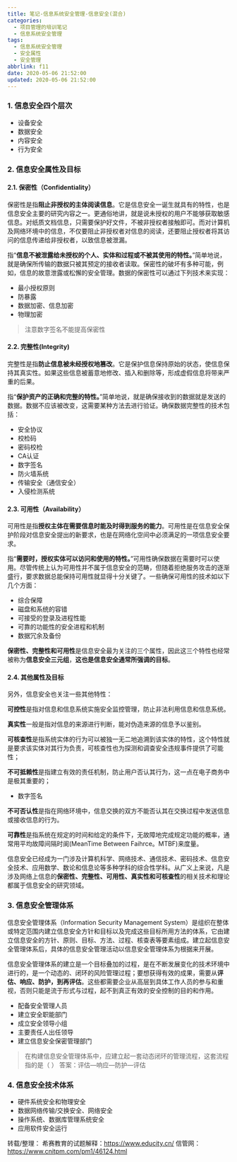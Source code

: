 ```yaml
---
title: 笔记-信息系统安全管理-信息安全(混合)
categories:
  - 项目管理的培训笔记
  - 信息系统安全管理
tags:
  - 信息系统安全管理
  - 安全属性
  - 安全管理
abbrlink: f11
date: 2020-05-06 21:52:00
updated: 2020-05-06 21:52:00
---
```


### 1. 信息安全四个层次

- 设备安全
- 数据安全
- 内容安全
- 行为安全
<!-- more -->

### 2. 信息安全属性及目标

#### 2.1. 保密性（Confidentiality）

保密性是指**阻止非授权的主体阅读信息**。它是信息安全一诞生就具有的特性，也是信息安全主要的研究内容之一。更通俗地讲，就是说未授权的用户不能够获取敏感信息。对纸质文档信息，只需要保护好文件，不被非授权者接触即可。而对计算机及网络环境中的信息，不仅要阻止非授权者对信息的阅读，还要阻止授权者将其访问的信息传递给非授权者，以致信息被泄漏。

指“**信息不被泄露给未授权的个人、实体和过程或不被其使用的特性。**”简单地说，就是确保所传输的数据只被其预定的接收者读取。保密性的破坏有多种可能，例如，信息的故意泄露或松懈的安全管理。数据的保密性可以通过下列技术来实现：

- 最小授权原则
- 防暴露
- 数据加密、信息加密
- 物理加密
  
> 注意数字签名不能提高保密性

#### 2.2. 完整性(Integrity)

完整性是指**防止信息被未经授权地篡改**。它是保护信息保持原始的状态，使信息保持其真实性。如果这些信息被蓄意地修改、插入和删除等，形成虚假信息将带来严重的后果。

指“**保护资产的正确和完整的特性。**”简单地说，就是确保接收到的数据就是发送的数据。数据不应该被改变，这需要某种方法去进行验证。确保数据完整性的技术包括：

- 安全协议
- 校检码
- 密码校检
- CA认证
- 数字签名
- 防火墙系统
- 传输安全（通信安全）
- 入侵检测系统

#### 2.3. 可用性（Availability）

可用性是指**授权主体在需要信息时能及时得到服务的能力**。可用性是在信息安全保护阶段对信息安全提出的新要求，也是在网络化空间中必须满足的一项信息安全要求。

指“**需要时，授权实体可以访问和使用的特性。**”可用性确保数据在需要时可以使用。尽管传统上认为可用性并不属于信息安全的范畴，但随着拒绝服务攻击的逐渐盛行，要求数据总能保持可用性就显得十分关键了。一些确保可用性的技术如以下几个方面：

- 综合保障
- 磁盘和系统的容错
- 可接受的登录及进程性能
- 可靠的功能性的安全进程和机制
- 数据冗余及备份
  
**保密性、完整性和可用性**是信息安全最为关注的三个属性，因此这三个特性也经常被称为**信息安全三元组**，**这也是信息安全通常所强调的目标**。

#### 2.4. 其他属性及目标

另外，信息安全也关注一些其他特性：

**可控性**是指对信息和信息系统实施安全监控管理，防止非法利用信息和信息系统。

**真实性**一般是指对信息的来源进行判断，能对伪造来源的信息予以鉴别。

**可核查性**是指系统实体的行为可以被独一无二地追溯到该实体的特性，这个特性就是要求该实体对其行为负责，可核查性也为探测和调查安全违规事件提供了可能性；

**不可抵赖性**是指建立有效的责任机制，防止用户否认其行为，这一点在电子商务中是极其重要的；

- 数字签名

**不可否认性**是指在网络环境中，信息交换的双方不能否认其在交换过程中发送信息或接收信息的行为。

**可靠性**是指系统在规定的时间和给定的条件下，无故障地完成规定功能的概率，通常用平均故障间隔时阆(MeanTime Between Faihrce。MTBF)来度量。

信息安全已经成为一门涉及计算机科学、网络技术、通信技术、密码技术、信息安全技术、应用数学、数论和信息论等多种学科的综合性学科。从广义上来说，凡是涉及网络上信息的**保密性、完整性、可用性、真实性和可核查性**的相关技术和理论都属于信息安全的研究领域。

### 3. 信息安全管理体系

信息安全管理体系（Information Security Management System）是组织在整体或特定范围内建立信息安全方针和目标以及完成这些目标所用方法的体系，它由建立信息安全的方针、原则、目标、方法、过程、核查表等要素组成。建立起信息安全管理体系后，具体的信息安全管理活动以信息安全管理体系为根据来开展。

信息安全管理体系的建立是一个目标叠加的过程，是在不断发展变化的技术环境中进行的，是一个动态的、闭环的风险管理过程；要想获得有效的成果，需要从**评估、响应、防护，到再评估**。这些都需要企业从高层到具体工作人员的参与和重视，否则只能是流于形式与过程，起不到真正有效的安全控制的目的和作用。

- 配备安全管理人员
- 建立安全职能部门
- 成立安全领导小组
- 主要责任人出任领导
- 建立信息安全保密管理部门

>在构建信息安全管理体系中，应建立起一套动态闭环的管理流程，这套流程指的是（  ）
>答案：评估—响应—防护—评估

### 4. 信息安全技术体系

- 硬件系统安全和物理安全
- 数据网络传输/交换安全、网络安全
- 操作系统、数据库管理系统安全
- 应用软件安全运行

转载/整理：
希赛教育的试题解释：<https://www.educity.cn/>
信管网：<https://www.cnitpm.com/pm1/46124.html>
